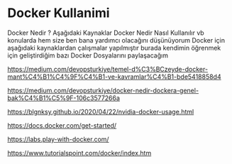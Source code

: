 # Docker Kullanimi
Docker Nedir ? Aşağıdaki Kaynaklar Docker Nedir Nasıl Kullanılır vb konularda hem size ben bana yardımcı olacağını düşünüyorum
Docker için aşağıdaki kaynaklardan çalışmalar yapılmıştır burada kendimin öğrenmek için geliştirdiğim bazı Docker Dosyalarını paylaşacağım

https://medium.com/devopsturkiye/temel-d%C3%BCzeyde-docker-mant%C4%B1%C4%9F%C4%B1-ve-kavramlar%C4%B1-bde5418858d4

https://medium.com/devopsturkiye/docker-nedir-dockera-genel-bak%C4%B1%C5%9F-106c3577266a

https://blgnksy.github.io/2020/04/22/nvidia-docker-usage.html

https://docs.docker.com/get-started/

https://labs.play-with-docker.com/

https://www.tutorialspoint.com/docker/index.htm
